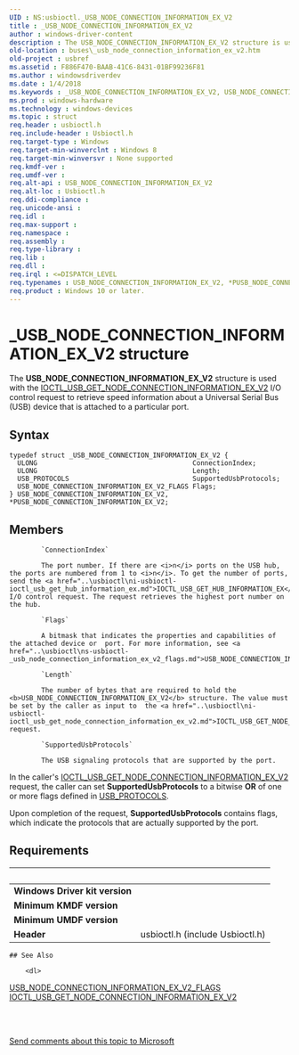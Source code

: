 ```yaml
---
UID : NS:usbioctl._USB_NODE_CONNECTION_INFORMATION_EX_V2
title : _USB_NODE_CONNECTION_INFORMATION_EX_V2
author : windows-driver-content
description : The USB_NODE_CONNECTION_INFORMATION_EX_V2 structure is used with the IOCTL_USB_GET_NODE_CONNECTION_INFORMATION_EX_V2 I/O control request to retrieve speed information about a Universal Serial Bus (USB) device that is attached to a particular port.
old-location : buses\_usb_node_connection_information_ex_v2.htm
old-project : usbref
ms.assetid : F886F470-BAAB-41C6-8431-01BF99236F81
ms.author : windowsdriverdev
ms.date : 1/4/2018
ms.keywords : _USB_NODE_CONNECTION_INFORMATION_EX_V2, USB_NODE_CONNECTION_INFORMATION_EX_V2, *PUSB_NODE_CONNECTION_INFORMATION_EX_V2
ms.prod : windows-hardware
ms.technology : windows-devices
ms.topic : struct
req.header : usbioctl.h
req.include-header : Usbioctl.h
req.target-type : Windows
req.target-min-winverclnt : Windows 8
req.target-min-winversvr : None supported
req.kmdf-ver : 
req.umdf-ver : 
req.alt-api : USB_NODE_CONNECTION_INFORMATION_EX_V2
req.alt-loc : Usbioctl.h
req.ddi-compliance : 
req.unicode-ansi : 
req.idl : 
req.max-support : 
req.namespace : 
req.assembly : 
req.type-library : 
req.lib : 
req.dll : 
req.irql : <=DISPATCH_LEVEL
req.typenames : USB_NODE_CONNECTION_INFORMATION_EX_V2, *PUSB_NODE_CONNECTION_INFORMATION_EX_V2
req.product : Windows 10 or later.
---
```


# _USB_NODE_CONNECTION_INFORMATION_EX_V2 structure
The <b>USB_NODE_CONNECTION_INFORMATION_EX_V2</b> structure is used with the <a href="..\usbioctl\ni-usbioctl-ioctl_usb_get_node_connection_information_ex_v2.md">IOCTL_USB_GET_NODE_CONNECTION_INFORMATION_EX_V2</a> I/O control request to retrieve speed information about a Universal Serial Bus (USB) device that is attached to a particular port.

## Syntax
````
typedef struct _USB_NODE_CONNECTION_INFORMATION_EX_V2 {
  ULONG                                       ConnectionIndex;
  ULONG                                       Length;
  USB_PROTOCOLS                               SupportedUsbProtocols;
  USB_NODE_CONNECTION_INFORMATION_EX_V2_FLAGS Flags;
} USB_NODE_CONNECTION_INFORMATION_EX_V2, *PUSB_NODE_CONNECTION_INFORMATION_EX_V2;
````

## Members

        
            `ConnectionIndex`

            The port number. If there are <i>n</i> ports on the USB hub, the ports are numbered from 1 to <i>n</i>. To get the number of ports, send the <a href="..\usbioctl\ni-usbioctl-ioctl_usb_get_hub_information_ex.md">IOCTL_USB_GET_HUB_INFORMATION_EX</a> I/O control request. The request retrieves the highest port number on the hub.
        
            `Flags`

            A bitmask that indicates the properties and capabilities of the attached device or  port. For more information, see <a href="..\usbioctl\ns-usbioctl-_usb_node_connection_information_ex_v2_flags.md">USB_NODE_CONNECTION_INFORMATION_EX_V2_FLAGS</a>.
        
            `Length`

            The number of bytes that are required to hold the <b>USB_NODE_CONNECTION_INFORMATION_EX_V2</b> structure. The value must be set by the caller as input to  the <a href="..\usbioctl\ni-usbioctl-ioctl_usb_get_node_connection_information_ex_v2.md">IOCTL_USB_GET_NODE_CONNECTION_INFORMATION_EX_V2</a> request.
        
            `SupportedUsbProtocols`

            The USB signaling protocols that are supported by the port. 

In the caller's <a href="..\usbioctl\ni-usbioctl-ioctl_usb_get_node_connection_information_ex_v2.md">IOCTL_USB_GET_NODE_CONNECTION_INFORMATION_EX_V2</a> request, the caller can set <b>SupportedUsbProtocols</b> to a bitwise <b>OR</b> of one or more flags defined in <a href="..\usbioctl\ns-usbioctl-_usb_protocols.md">USB_PROTOCOLS</a>.

Upon completion of the request, <b>SupportedUsbProtocols</b> contains flags, which indicate the protocols that are actually supported by the port.


## Requirements
| &nbsp; | &nbsp; |
| ---- |:---- |
| **Windows Driver kit version** |  |
| **Minimum KMDF version** |  |
| **Minimum UMDF version** |  |
| **Header** | usbioctl.h (include Usbioctl.h) |

    ## See Also

        <dl>
<dt>
<a href="..\usbioctl\ns-usbioctl-_usb_node_connection_information_ex_v2_flags.md">USB_NODE_CONNECTION_INFORMATION_EX_V2_FLAGS</a>
</dt>
<dt>
<a href="..\usbioctl\ni-usbioctl-ioctl_usb_get_node_connection_information_ex_v2.md">IOCTL_USB_GET_NODE_CONNECTION_INFORMATION_EX_V2</a>
</dt>
</dl>
 

 

<a href="mailto:wsddocfb@microsoft.com?subject=Documentation%20feedback [usbref\buses]:%20USB_NODE_CONNECTION_INFORMATION_EX_V2 structure%20 RELEASE:%20(1/4/2018)&amp;body=%0A%0APRIVACY STATEMENT%0A%0AWe use your feedback to improve the documentation. We don't use your email address for any other purpose, and we'll remove your email address from our system after the issue that you're reporting is fixed. While we're working to fix this issue, we might send you an email message to ask for more info. Later, we might also send you an email message to let you know that we've addressed your feedback.%0A%0AFor more info about Microsoft's privacy policy, see http://privacy.microsoft.com/en-us/default.aspx." title="Send comments about this topic to Microsoft">Send comments about this topic to Microsoft</a>